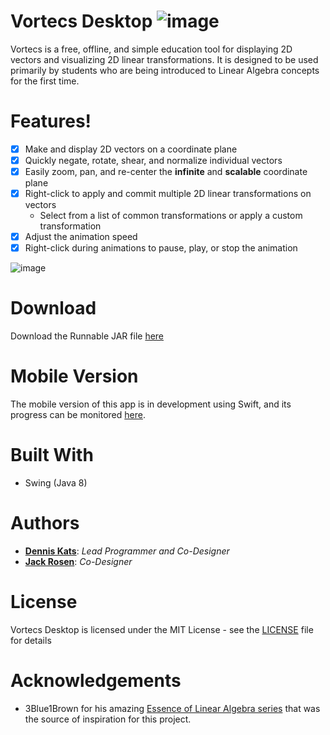 # Vortecs Desktop ![image](https://user-images.githubusercontent.com/3473945/56632298-23175480-6627-11e9-8cb3-28e8b02294fd.png)

Vortecs is a free, offline, and simple education tool for displaying 2D vectors and visualizing 2D linear transformations. It is designed to be used primarily by students who are being introduced to Linear Algebra concepts for the first time.

# Features!
  - [x] Make and display 2D vectors on a coordinate plane
  - [x] Quickly negate, rotate, shear, and normalize individual vectors
  - [x] Easily zoom, pan, and re-center the **infinite** and **scalable** coordinate plane
  - [x] Right-click to apply and commit multiple 2D linear transformations on vectors
    - Select from a list of common transformations or apply a custom transformation
  - [x] Adjust the animation speed
  - [x] Right-click during animations to pause, play, or stop the animation

![image](https://user-images.githubusercontent.com/3473945/57188461-20d9b380-6ecd-11e9-941d-1f7670081f60.png)
 
 # Download
 Download the Runnable JAR file [here](https://drive.google.com/uc?export=download&id=1XN24E-9drJ4RyT7Lsf1913K7O97MKvXl)
 
# Mobile Version
The mobile version of this app is in development using Swift, and its progress can be monitored [here](https://github.com/jrosen081/Vortecs).

# Built With
- Swing (Java 8)

# Authors
- [**Dennis Kats**](https://github.com/denk0403): *Lead Programmer and Co-Designer*
- [**Jack Rosen**](https://github.com/jrosen081): *Co-Designer*


# License
Vortecs Desktop is licensed under the MIT License - see the [LICENSE](https://github.com/denk0403/Vortecs-Desktop/blob/Camera/LICENSE) file for details

# Acknowledgements
- 3Blue1Brown for his amazing [Essence of Linear Algebra series](https://www.youtube.com/playlist?list=PLZHQObOWTQDPD3MizzM2xVFitgF8hE_ab) that was the source of inspiration for this project.
